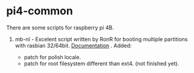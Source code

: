 # pi4-common


There are some scripts for raspberry pi 4B.

1. mb-nl - Excelent script written by RonR for booting multiple partitions with rasbian 32/64bit. [Documentation]( https://www.raspberrypi.org/forums/viewtopic.php?f=29&t=282912) . Added:

   * patch for polish locale.
   * patch for root filesystem different than ext4. (not finished yet).
